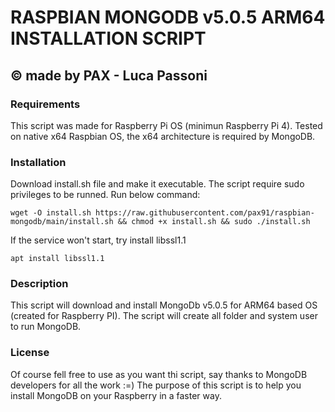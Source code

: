 # RASPBIAN MONGODB v5.0.5 ARM64 INSTALLATION SCRIPT
## © made by PAX - Luca Passoni

### Requirements
This script was made for Raspberry Pi OS (minimun Raspberry Pi 4).
Tested on native x64 Raspbian OS, the x64 architecture is required by MongoDB.

### Installation
Download install.sh file and make it executable.
The script require sudo privileges to be runned.
Run below command:
```
wget -O install.sh https://raw.githubusercontent.com/pax91/raspbian-mongodb/main/install.sh && chmod +x install.sh && sudo ./install.sh
```
If the service won't start, try install libssl1.1
```
apt install libssl1.1
```
### Description
This script will download and install MongoDb v5.0.5 for ARM64 based OS (created for Raspberry PI).
The script will create all folder and system user to run MongoDB.

### License
Of course fell free to use as you want thi script, say thanks to MongoDB developers for all the work :=)
The purpose of this script is to help you install MongoDB on your Raspberry in a faster way.
